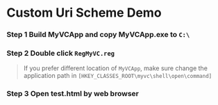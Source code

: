 # Custom Uri Scheme Demo

### Step 1 Build MyVCApp and copy MyVCApp.exe to `C:\`

### Step 2 Double click `RegMyVC.reg` 
> If you prefer different location of `MyVCApp`, make sure change the application path in `[HKEY_CLASSES_ROOT\myvc\shell\open\command]`

### Step 3 Open test.html by web browser
